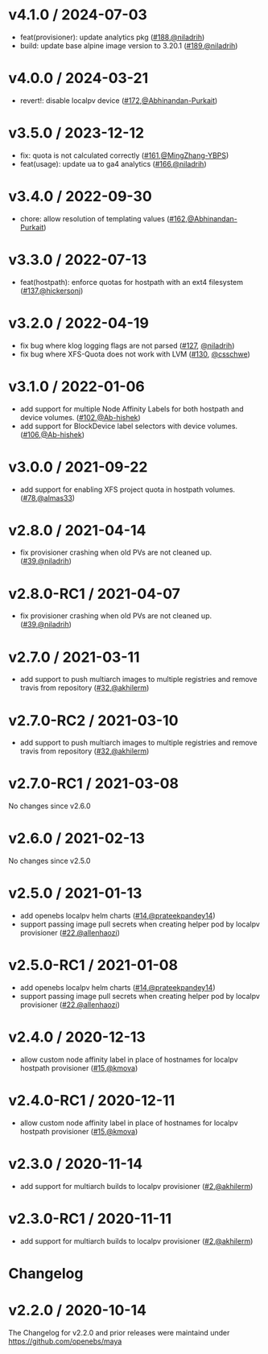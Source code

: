 v4.1.0 / 2024-07-03
===================
* feat(provisioner): update analytics pkg ([#188](https://github.com/openebs/dynamic-localpv-provisioner/pull/188),[@niladrih](https://github.com/niladrih))
* build: update base alpine image version to 3.20.1 ([#189](https://github.com/openebs/dynamic-localpv-provisioner/pull/189),[@niladrih](https://github.com/niladrih))

v4.0.0 / 2024-03-21
===================
* revert!: disable localpv device ([#172](https://github.com/openebs/dynamic-localpv-provisioner/pull/172),[@Abhinandan-Purkait](https://github.com/Abhinandan-Purkait))

v3.5.0 / 2023-12-12
===================
* fix: quota is not calculated correctly ([#161](https://github.com/openebs/dynamic-localpv-provisioner/pull/161),[@MingZhang-YBPS](https://github.com/MingZhang-YBPS))
* feat(usage): update ua to ga4 analytics ([#166](https://github.com/openebs/dynamic-localpv-provisioner/pull/166),[@niladrih](https://github.com/niladrih))

v3.4.0 / 2022-09-30
===================
* chore: allow resolution of templating values ([#162](https://github.com/openebs/dynamic-localpv-provisioner/pull/162),[@Abhinandan-Purkait](https://github.com/Abhinandan-Purkait))

v3.3.0 / 2022-07-13
===================
* feat(hostpath): enforce quotas for hostpath with an ext4 filesystem ([#137](https://github.com/openebs/dynamic-localpv-provisioner/pull/137),[@hickersonj](https://github.com/hickersonj))

v3.2.0 / 2022-04-19
===================
* fix bug where klog logging flags are not parsed ([#127](https://github.com/openebs/dynamic-localpv-provisioner/pull/127), [@niladrih](https://github.com/niladrih))
* fix bug where XFS-Quota does not work with LVM ([#130](https://github.com/openebs/dynamic-localpv-provisioner/pull/130), [@csschwe](https://github.com/csschwe))


v3.1.0 / 2022-01-06
========================
* add support for multiple Node Affinity Labels for both hostpath and device volumes. ([#102](https://github.com/openebs/dynamic-localpv-provisioner/pull/102),[@Ab-hishek](https://https://github.com/Ab-hishek))
* add support for BlockDevice label selectors with device volumes. ([#106](https://github.com/openebs/dynamic-localpv-provisioner/pull/106),[@Ab-hishek](https://https://github.com/Ab-hishek))


v3.0.0 / 2021-09-22
========================
* add support for enabling XFS project quota in hostpath volumes. ([#78](https://github.com/openebs/dynamic-localpv-provisioner/pull/78),[@almas33](https://github.com/almas33))


v2.8.0 / 2021-04-14
========================
* fix provisioner crashing when old PVs are not cleaned up. ([#39](https://github.com/openebs/dynamic-localpv-provisioner/pull/39),[@niladrih](https://github.com/niladrih))


v2.8.0-RC1 / 2021-04-07
========================
* fix provisioner crashing when old PVs are not cleaned up. ([#39](https://github.com/openebs/dynamic-localpv-provisioner/pull/39),[@niladrih](https://github.com/niladrih))



v2.7.0 / 2021-03-11
========================
* add support to push multiarch images to multiple registries and remove travis from repository ([#32](https://github.com/openebs/dynamic-localpv-provisioner/pull/32),[@akhilerm](https://github.com/akhilerm))


v2.7.0-RC2 / 2021-03-10
========================
* add support to push multiarch images to multiple registries and remove travis from repository ([#32](https://github.com/openebs/dynamic-localpv-provisioner/pull/32),[@akhilerm](https://github.com/akhilerm))


v2.7.0-RC1 / 2021-03-08
========================
No changes since v2.6.0



v2.6.0 / 2021-02-13
========================
No changes since v2.5.0



v2.5.0 / 2021-01-13
========================
* add openebs localpv helm charts ([#14](https://github.com/openebs/dynamic-localpv-provisioner/pull/14),[@prateekpandey14](https://github.com/prateekpandey14))
* support passing image pull secrets when creating helper pod by localpv provisioner ([#22](https://github.com/openebs/dynamic-localpv-provisioner/pull/22),[@allenhaozi](https://github.com/allenhaozi))


v2.5.0-RC1 / 2021-01-08
========================
* add openebs localpv helm charts ([#14](https://github.com/openebs/dynamic-localpv-provisioner/pull/14),[@prateekpandey14](https://github.com/prateekpandey14))
* support passing image pull secrets when creating helper pod by localpv provisioner ([#22](https://github.com/openebs/dynamic-localpv-provisioner/pull/22),[@allenhaozi](https://github.com/allenhaozi))



v2.4.0 / 2020-12-13
========================
* allow custom node affinity label in place of hostnames for localpv hostpath provisioner ([#15](https://github.com/openebs/dynamic-localpv-provisioner/pull/15),[@kmova](https://github.com/kmova))


v2.4.0-RC1 / 2020-12-11
========================
* allow custom node affinity label in place of hostnames for localpv hostpath provisioner ([#15](https://github.com/openebs/dynamic-localpv-provisioner/pull/15),[@kmova](https://github.com/kmova))



v2.3.0 / 2020-11-14
========================
* add support for multiarch builds to localpv provisioner ([#2](https://github.com/openebs/dynamic-localpv-provisioner/pull/2),[@akhilerm](https://github.com/akhilerm))


v2.3.0-RC1 / 2020-11-11
========================
* add support for multiarch builds to localpv provisioner ([#2](https://github.com/openebs/dynamic-localpv-provisioner/pull/2),[@akhilerm](https://github.com/akhilerm))



# Changelog


v2.2.0 / 2020-10-14
========================

The Changelog for v2.2.0 and prior releases were maintaind under https://github.com/openebs/maya

